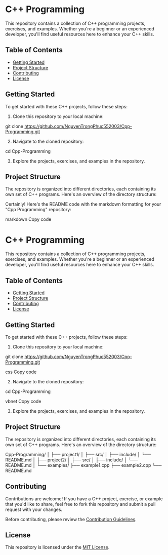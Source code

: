 # C++ Programming

This repository contains a collection of C++ programming projects, exercises, and examples. Whether you're a beginner or an experienced developer, you'll find useful resources here to enhance your C++ skills.

## Table of Contents

- [Getting Started](#getting-started)
- [Project Structure](#project-structure)
- [Contributing](#contributing)
- [License](#license)

## Getting Started

To get started with these C++ projects, follow these steps:

1. Clone this repository to your local machine:

git clone https://github.com/NguyenTrongPhuc552003/Cpp-Programming.git


2. Navigate to the cloned repository:

cd Cpp-Programming


3. Explore the projects, exercises, and examples in the repository.

## Project Structure

The repository is organized into different directories, each containing its own set of C++ programs. Here's an overview of the directory structure:


Certainly! Here's the README code with the markdown formatting for your "Cpp Programming" repository:

markdown
Copy code
# C++ Programming

This repository contains a collection of C++ programming projects, exercises, and examples. Whether you're a beginner or an experienced developer, you'll find useful resources here to enhance your C++ skills.

## Table of Contents

- [Getting Started](#getting-started)
- [Project Structure](#project-structure)
- [Contributing](#contributing)
- [License](#license)

## Getting Started

To get started with these C++ projects, follow these steps:

1. Clone this repository to your local machine:

git clone https://github.com/NguyenTrongPhuc552003/Cpp-Programming.git

css
Copy code

2. Navigate to the cloned repository:

cd Cpp-Programming

vbnet
Copy code

3. Explore the projects, exercises, and examples in the repository.

## Project Structure

The repository is organized into different directories, each containing its own set of C++ programs. Here's an overview of the directory structure:

Cpp-Programming/
│
├── project1/
│ ├── src/
│ ├── include/
│ └── README.md
│
├── project2/
│ ├── src/
│ ├── include/
│ └── README.md
│
└── examples/
├── example1.cpp
├── example2.cpp
└── README.md


## Contributing

Contributions are welcome! If you have a C++ project, exercise, or example that you'd like to share, feel free to fork this repository and submit a pull request with your changes.

Before contributing, please review the [Contribution Guidelines](CONTRIBUTING.md).

## License

This repository is licensed under the [MIT License](LICENSE).
